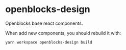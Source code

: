 # openblocks-design

Openblocks base react components.

When add new components, you should rebuild it with:

```bash
yarn workspace openblocks-design build
```
